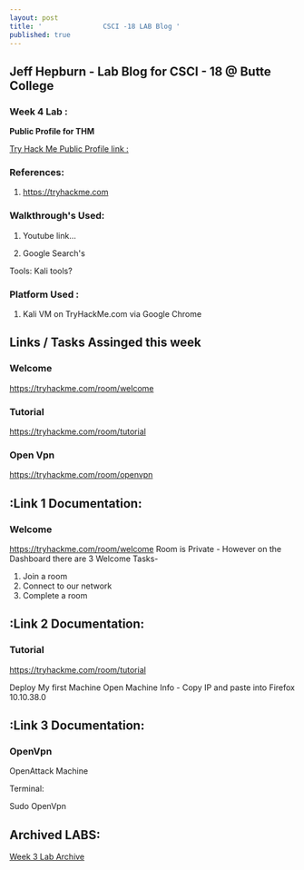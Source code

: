 ```yaml
---
layout: post
title: '               CSCI -18 LAB Blog '
published: true
---
```



## Jeff Hepburn - Lab Blog for CSCI - 18 @ Butte College




### Week 4 Lab :

**Public Profile for THM**

[Try Hack Me Public Profile link :](https://tryhackme.com/p/neogeo2484)



### **References:** 

1) https://tryhackme.com 


### **Walkthrough's Used:**

1) Youtube link...

2) Google Search's

Tools:
Kali tools?


### **Platform Used :**

1) Kali VM on TryHackMe.com via Google Chrome 



##  Links / Tasks Assinged this week

### Welcome
https://tryhackme.com/room/welcome

### Tutorial
https://tryhackme.com/room/tutorial

### Open Vpn
https://tryhackme.com/room/openvpn




## :Link 1 Documentation:
### Welcome
https://tryhackme.com/room/welcome
Room is Private - However on the Dashboard there are 3 Welcome Tasks- 
 1) Join a room
 2) Connect to our network
 3) Complete a room


## :Link 2 Documentation:
### Tutorial
https://tryhackme.com/room/tutorial

Deploy My first Machine 
Open Machine Info - Copy IP and paste into Firefox 
10.10.38.0



## :Link 3 Documentation:
### OpenVpn

OpenAttack Machine 

Terminal: 

Sudo
OpenVpn




## Archived LABS:

[Week 3 Lab Archive](https://github.com/Neo-Geo-2484/Butte-CSCI-18/commit/9d008dd21d610f25bfd1fa2a816985b4883da1d1)
